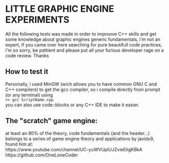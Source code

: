 <div>

<h1 aling="center">LITTLE GRAPHIC ENGINE EXPERIMENTS</h1>
<p>
All the following tests was made in order to improove C++ skills 
and get some knowledge about graphic engines generic fundamentals, 
i'm not an expert, if you came over here searching for pure beautifull 
code practices, i'm so sorry, be pattient and please put all your furious
developer rage on a code review. Thanks
</p>

<h2>How to test it</h2>
<p>
Personally, i used MinGW (wich allows you to have common GNU C and C++ compilers)
to get the gcc compiler, so i compile directly from prompt (or any terminal) using<br>
<code>>> gcc ScriptName.cpp</code><br>
you can also use code::blocks or any C++ IDE to make it easier.
</p>

<h2>The "scratch" game engine:</h2>
<p>
at least an 80% of the theory, code fundamentals (and the header...) belongs to a series of game engine theory and applications by javidx9, found him at:<br>
https://www.youtube.com/channel/UC-yuWVUplUJZvieEligKBkA <br>
https://github.com/OneLoneCoder
</p>


</div>
